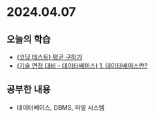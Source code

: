 # 2024.04.07
## 오늘의 학습
- [(코딩 테스트) 평균 구하기](Coding%20Test/프로그래머스/연습문제/평균%20구하기.md)
- [(기술 면접 대비 - 데이터베이스) 1. 데이터베이스란?](기술%20면접%20대비/데이터베이스/1.%20데이터베이스란?.md)

## 공부한 내용
- 데이터베이스, DBMS, 파일 시스템